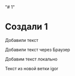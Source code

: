 "# 1" 
# Создали 1
Добавили текст

Добавили текст через Браузер

Добавим текст локально

Текст из новой ветки igor